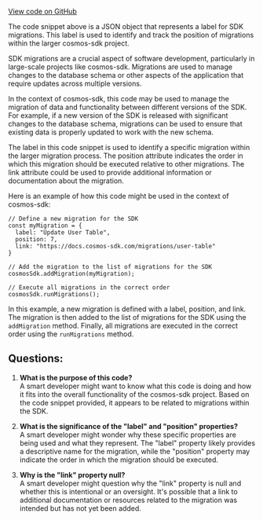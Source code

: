 [View code on GitHub](https://github.com/cosmos/cosmos-sdk/blob/main/docs/docs/migrations/_category_.json)

The code snippet above is a JSON object that represents a label for SDK migrations. This label is used to identify and track the position of migrations within the larger cosmos-sdk project. 

SDK migrations are a crucial aspect of software development, particularly in large-scale projects like cosmos-sdk. Migrations are used to manage changes to the database schema or other aspects of the application that require updates across multiple versions. 

In the context of cosmos-sdk, this code may be used to manage the migration of data and functionality between different versions of the SDK. For example, if a new version of the SDK is released with significant changes to the database schema, migrations can be used to ensure that existing data is properly updated to work with the new schema. 

The label in this code snippet is used to identify a specific migration within the larger migration process. The position attribute indicates the order in which this migration should be executed relative to other migrations. The link attribute could be used to provide additional information or documentation about the migration. 

Here is an example of how this code might be used in the context of cosmos-sdk:

```
// Define a new migration for the SDK
const myMigration = {
  label: "Update User Table",
  position: 7,
  link: "https://docs.cosmos-sdk.com/migrations/user-table"
}

// Add the migration to the list of migrations for the SDK
cosmosSdk.addMigration(myMigration);

// Execute all migrations in the correct order
cosmosSdk.runMigrations();
```

In this example, a new migration is defined with a label, position, and link. The migration is then added to the list of migrations for the SDK using the `addMigration` method. Finally, all migrations are executed in the correct order using the `runMigrations` method.
## Questions: 
 1. **What is the purpose of this code?**\
A smart developer might want to know what this code is doing and how it fits into the overall functionality of the cosmos-sdk project. Based on the code snippet provided, it appears to be related to migrations within the SDK.

2. **What is the significance of the "label" and "position" properties?**\
A smart developer might wonder why these specific properties are being used and what they represent. The "label" property likely provides a descriptive name for the migration, while the "position" property may indicate the order in which the migration should be executed.

3. **Why is the "link" property null?**\
A smart developer might question why the "link" property is null and whether this is intentional or an oversight. It's possible that a link to additional documentation or resources related to the migration was intended but has not yet been added.
